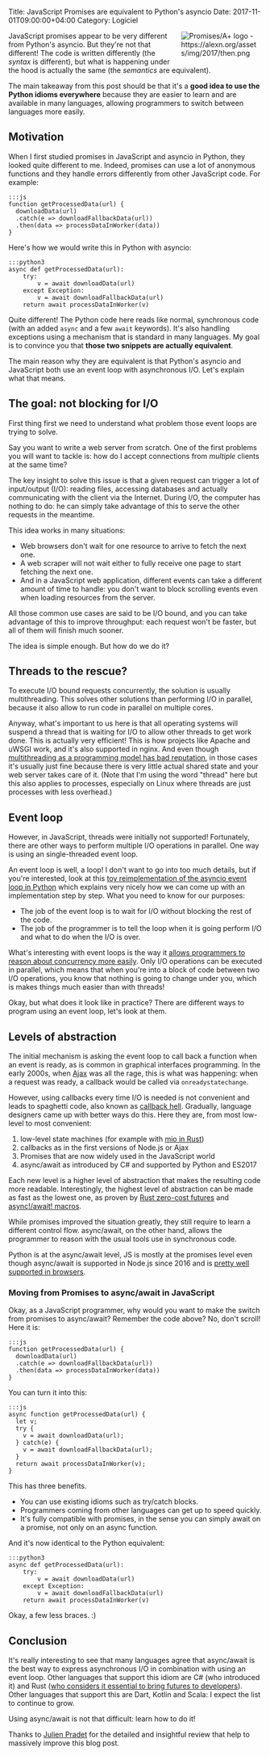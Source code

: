 Title: JavaScript Promises are equivalent to Python's asyncio
Date: 2017-11-01T09:00:00+04:00
Category: Logiciel

<img alt="Promises/A+ logo - https://alexn.org/assets/img/2017/then.png" src="{filename}/images/equivalence_then_logo.png" style="float: right; max-width:30%; max-height: 100px; height:auto; padding: 0 10px 1em 1em"/>

JavaScript promises appear to be very different from Python's asyncio.
But they're not that different! The code is written differently (the
*syntax* is different), but what is happening under the hood is
actually the same (the *semantics* are equivalent).

The main takeaway from this post should be that it's a **good idea to
use the Python idioms everywhere** because they are easier to learn and
are available in many languages, allowing programmers to switch
between languages more easily.

## Motivation

When I first studied promises in JavaScript and asyncio in Python,
they looked quite different to me. Indeed, promises can use a lot of
anonymous functions and they handle errors differently from other
JavaScript code. For example:

    :::js
    function getProcessedData(url) {
      downloadData(url)
      .catch(e => downloadFallbackData(url))
      .then(data => processDataInWorker(data))
    }

Here's how we would write this in Python with asyncio:

    :::python3
    async def getProcessedData(url):
        try:
            v = await downloadData(url)
        except Exception:
            v = await downloadFallbackData(url)
        return await processDataInWorker(v)

Quite different! The Python code here reads like normal, synchronous
code (with an added `async` and a few `await` keywords). It's also
handling exceptions using a mechanism that is standard in many
languages. My goal is to convince you that **those two snippets are
actually equivalent**.

The main reason why they are equivalent is that Python's asyncio and
JavaScript both use an event loop with asynchronous I/O. Let's
explain what that means.

## The goal: not blocking for I/O

First thing first we need to understand what problem those event loops
are trying to solve.

Say you want to write a web server from scratch. One of the first
problems you will want to tackle is: how do I accept connections from
*multiple* clients at the same time?

The key insight to solve this issue is that a given request can
trigger a lot of input/output (I/O): reading files, accessing
databases and actually communicating with the client via the Internet.
During I/O, the computer has nothing to do: he can simply take
advantage of this to serve the other requests in the meantime.

This idea works in many situations:

 * Web browsers don't wait for one resource to arrive to fetch the
   next one.
 * A web scraper will not wait either to fully receive one page to
   start fetching the next one.
 * And in a JavaScript web application, different events can take a
   different amount of time to handle: you don't want to block
   scrolling events even when loading resources from the server.

All those common use cases are said to be I/O bound, and you can take
advantage of this to improve throughput: each request won't be faster,
but all of them will finish much sooner.

The idea is simple enough. But how do we do it?

## Threads to the rescue?

To execute I/O bound requests concurrently, the solution is usually
multithreading. This solves other solutions than performing I/O in
parallel, because it also allow to run code in parallel on multiple
cores.

Anyway, what's important to us here is that all operating systems will
suspend a thread that is waiting for I/O to allow other threads to get
work done. This is actually very efficient! This is how projects like
Apache and uWSGI work, and it's also supported in nginx. And even
though [multithreading as a programming model has bad reputation][1],
in those cases it's usually just fine because there is very little
actual shared state and your web server takes care of it. (Note that
I'm using the word "thread" here but this also applies to processes,
especially on Linux where threads are just processes with less
overhead.)

[1]: https://stackoverflow.com/questions/1191553/why-might-threads-be-considered-evil

## Event loop

However, in JavaScript, threads were initially not supported!
Fortunately, there are other ways to perform multiple I/O operations
in parallel. One way is using an single-threaded event loop.

An event loop is well, a loop! I don't want to go into too much
details, but if you're interested, look at this [toy reimplementation
of the asyncio event loop in Python][2] which explains very nicely how
we can come up with an implementation step by step. What you need to
know for our purposes:

 * The job of the event loop is to wait for I/O without blocking
   the rest of the code.
 * The job of the programmer is to tell the loop when it is going
   perform I/O and what to do when the I/O is over.

[2]: https://github.com/AndreLouisCaron/a-tale-of-event-loops

What's interesting with event loops is the way it [allows programmers
to reason about concurrency more
easily](https://glyph.twistedmatrix.com/2014/02/unyielding.html). Only
I/O operations can be executed in parallel, which means that when
you're into a block of code between two I/O operations, you know that
nothing is going to change under you, which is makes things much
easier than with threads!

Okay, but what does it look like in practice? There are different ways
to program using an event loop, let's look at them.

## Levels of abstraction

The initial mechanism is asking the event loop to call back a function
when an event is ready, as is common in graphical interfaces
programming. In the early 2000s, when [Ajax][3] was all the rage, this
is what was happening: when a request was ready, a callback would be
called via `onreadystatechange`.

[3]: https://en.wikipedia.org/wiki/Ajax_(programming)

However, using callbacks every time I/O is needed is not convenient
and leads to spaghetti code, also known as [callback
hell](http://callbackhell.com/). Gradually, language designers came up
with better ways do this. Here they are, from most low-level to most
convenient:

<!-- Do I have enough courage to add an example for each level? -->

 1. low-level state machines (for example with [mio in Rust][4])
 1. callbacks as in the first versions of Node.js or Ajax
 1. Promises that are now widely used in the JavaScript world
 1. async/await as introduced by C# and supported by Python and ES2017

[4]: http://carllerche.github.io/mio/mio/index.html

Each new level is a higher level of abstraction that makes the
resulting code more readable. Interestingly, the highest level of
abstraction can be made as fast as the lowest one, as proven by [Rust
zero-cost futures](https://aturon.github.io/blog/2016/08/11/futures/)
and [async!/await!
macros](https://github.com/alexcrichton/futures-await).

While promises improved the situation greatly, they still require to
learn a different control flow. async/await, on the other hand, allows
the programmer to reason with the usual tools use in synchronous code.

Python is at the async/await level, JS is mostly at the promises level
even though async/await is supported in Node.js since 2016 and is
[pretty well supported in browsers][5].

[5]: http://caniuse.com/#feat=async-functions

<!--

### What about performance?

Event loops are often sold as a way to get high performance

Threads context switch cost

Extreme case event loops are better

In the general case and with dynamic languages like Python and JS I
don't believe it should be the main reason

Suffice to say that you can get similar performance in both situations
for I/O bound code.
-->

### Moving from Promises to async/await in JavaScript

Okay, as a JavaScript programmer, why would you want to make the
switch from promises to async/await? Remember the code above? No,
don't scroll! Here it is:

    :::js
    function getProcessedData(url) {
      downloadData(url)
      .catch(e => downloadFallbackData(url))
      .then(data => processDataInWorker(data))
    }

You can turn it into this:

    :::js
    async function getProcessedData(url) {
      let v;
      try {
        v = await downloadData(url);
      } catch(e) {
        v = await downloadFallbackData(url);
      }
      return await processDataInWorker(v);
    }

This has three benefits.

 * You can use existing idioms such as try/catch blocks.
 * Programmers coming from other languages can get up to speed
   quickly.
 * It's fully compatible with promises, in the sense you can simply
   await on a promise, not only on an async function.

And it's now identical to the Python equivalent:

    :::python3
    async def getProcessedData(url):
        try:
            v = await downloadData(url)
        except Exception:
            v = await downloadFallbackData(url)
        return await processDataInWorker(v)

Okay, a few less braces. :)

## Conclusion

It's really interesting to see that many languages agree that
async/await is the best way to express asynchronous I/O in combination
with using an event loop. Other languages that support this idiom are
C# (who introduced it) and Rust ([who considers it essential to bring
futures to developers][6]). Other languages that support this are
Dart, Kotlin and Scala: I expect the list to continue to grow.

[6]: https://github.com/alexcrichton/futures-await

Using async/await is not that difficult: learn how to do it!

Thanks to [Julien Pradet](https://www.julienpradet.fr/) for the
detailed and insightful review that help to massively improve this
blog post.

<!-- vim: spelllang=en
-->
